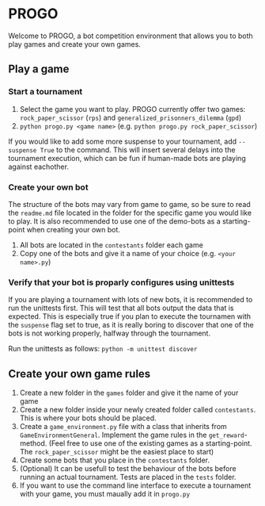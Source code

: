 # PROGO
Welcome to PROGO, a bot competition environment that allows you to both play games and create your own games.

## Play a game
### Start a tournament
1. Select the game you want to play. PROGO currently offer two games: `rock_paper_scissor` (`rps`) and `generalized_prisonners_dilemma` (`gpd`)
2. `python progo.py <game name>` (e.g. `python progo.py rock_paper_scissor`)

If you would like to add some more suspense to your tournament, add `--suspense True` to the command. This will insert several delays into the tournament execution, which can be fun if human-made bots are playing against eachother.

### Create your own bot
The structure of the bots may vary from game to game, so be sure to read the `readme.md` file located in the folder for the specific game you would like to play. It is also recommended to use one of the demo-bots as a starting-point when creating your own bot.
1. All bots are located in the `contestants` folder each game
2. Copy one of the bots and give it a name of your choice (e.g. `<your name>.py`)

### Verify that your bot is proparly configures using unittests
If you are playing a tournament with lots of new bots, it is recommended to run the unittests first. This will test that all bots output the data that is expected. This is especially true if you plan to execute the tournamen with the `suspense` flag set to true, as it is really boring to discover that one of the bots is not working properly, halfway through the tournament.

Run the unittests as follows:
`python -m unittest discover`

## Create your own game rules
1. Create a new folder in the `games` folder and give it the name of your game
2. Create a new folder inside your newly created folder called `contestants`. This is where your bots should be placed.
3. Create a `game_environment.py` file with a class that inherits from `GameEnvironmentGeneral`. Implement the game rules in the `get_reward`-method. (Feel free to use one of the existing games as a starting-point. The `rock_paper_scissor` might be the easiest place to start)
4. Create some bots that you place in the `contestants` folder.
5. (Optional) It can be usefull to test the behaviour of the bots before running an actual tournament. Tests are placed in the `tests` folder.
6. If you want to use the command line interface to execute a tournament with your game, you must maually add it in `progo.py`